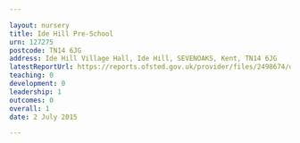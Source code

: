 ```yaml
---

layout: nursery
title: Ide Hill Pre-School
urn: 127275
postcode: TN14 6JG
address: Ide Hill Village Hall, Ide Hill, SEVENOAKS, Kent, TN14 6JG
latestReportUrl: https://reports.ofsted.gov.uk/provider/files/2498674/urn/127275.pdf
teaching: 0
development: 0
leadership: 1
outcomes: 0
overall: 1
date: 2 July 2015

---
```

